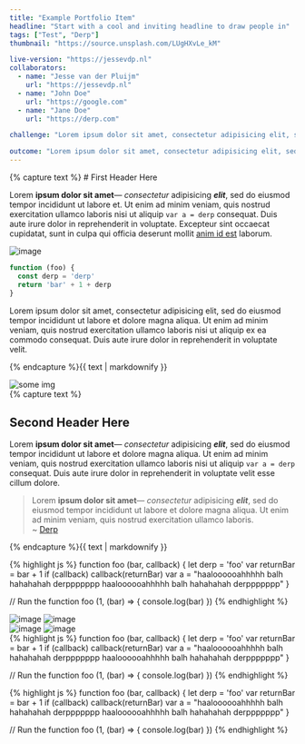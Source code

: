 ```yaml
---
title: "Example Portfolio Item"
headline: "Start with a cool and inviting headline to draw people in"
tags: ["Test", "Derp"]
thumbnail: "https://source.unsplash.com/LUgHXvLe_kM"

live-version: "https://jessevdp.nl"
collaborators:
  - name: "Jesse van der Pluijm"
    url: "https://jessevdp.nl"
  - name: "John Doe"
    url: "https://google.com"
  - name: "Jane Doe"
    url: "https://derp.com"

challenge: "Lorem ipsum dolor sit amet, consectetur adipisicing elit, sed do eiusmod tempor incididunt ut labore et dolore magna aliqua. Ut enim ad minim veniam, quis nostrud exercitation ullamco laboris nisi ut aliquip ex ea commodo consequat."

outcome: "Lorem ipsum dolor sit amet, consectetur adipisicing elit, sed do eiusmod tempor incididunt ut labore et dolore magna aliqua. Ut enim ad minim veniam, quis nostrud exercitation ullamco laboris nisi ut aliquip ex ea commodo consequat."
---
```


<section class="fade-in">{% capture text %}
# First Header Here

Lorem **ipsum dolor sit amet**— *consectetur* adipisicing ***elit***, sed do eiusmod tempor incididunt ut labore et. Ut enim ad minim veniam, quis nostrud exercitation ullamco laboris nisi ut aliquip `var a = derp` consequat. Duis aute irure dolor in reprehenderit in voluptate. Excepteur sint occaecat cupidatat, sunt in culpa qui officia deserunt mollit [anim id est](https://example.com) laborum.

![image](https://source.unsplash.com/random/1600x800)

```js
function (foo) {
  const derp = 'derp'
  return 'bar' + 1 + derp
}
```

Lorem ipsum dolor sit amet, consectetur adipisicing elit, sed do eiusmod tempor incididunt ut labore et dolore magna aliqua. Ut enim ad minim veniam, quis nostrud exercitation ullamco laboris nisi ut aliquip ex ea commodo consequat. Duis aute irure dolor in reprehenderit in voluptate velit.

{% endcapture %}{{ text | markdownify }}</section>

<img class="fade-in" src="https://source.unsplash.com/random/1600x800" alt="some img">

<section class="fade-in">{% capture text %}

# Second Header Here

Lorem **ipsum dolor sit amet**— *consectetur* adipisicing ***elit***, sed do eiusmod tempor incididunt ut labore et dolore magna aliqua. Ut enim ad minim veniam, quis nostrud exercitation ullamco laboris nisi ut aliquip `var a = derp` consequat. Duis aute irure dolor in reprehenderit in voluptate velit esse cillum dolore.

> Lorem **ipsum dolor sit amet**— *consectetur* adipisicing ***elit***, sed do eiusmod tempor incididunt ut labore et dolore magna aliqua. Ut enim ad minim veniam, quis nostrud exercitation ullamco laboris.  
~ [Derp](derp.com)

{% endcapture %}{{ text | markdownify }}</section>

<div class="fade-in">
{% highlight js %}
function foo (bar, callback) {
  let derp = 'foo'
  var returnBar = bar + 1
  if (callback) callback(returnBar)
  var a = "haaloooooahhhhh balh hahahahah derppppppp haaloooooahhhhh balh hahahahah derppppppp"
}

// Run the function
foo (1, (bar) => {
  console.log(bar)
})
{% endhighlight %}
</div>

<div class="two-up">
  <img class="fade-in" src="https://source.unsplash.com/8jqna7aA-vs" alt="image">
  <img class="fade-in" src="https://source.unsplash.com/collection/562095/800x1000" alt="image">
</div>

<div class="two-up">
  <img class="fade-in" src="https://source.unsplash.com/collection/235549" alt="image">
  <img class="fade-in" src="https://source.unsplash.com/collection/519119" alt="image">
</div>

<div class="two-up">
  <div class="fade-in">
{% highlight js %}
function foo (bar, callback) {
  let derp = 'foo'
  var returnBar = bar + 1
  if (callback) callback(returnBar)
  var a = "haaloooooahhhhh balh hahahahah derppppppp haaloooooahhhhh balh hahahahah derppppppp"
}

// Run the function
foo (1, (bar) => {
  console.log(bar)
})
{% endhighlight %}
  </div>
  <div class="fade-in">
{% highlight js %}
function foo (bar, callback) {
  let derp = 'foo'
  var returnBar = bar + 1
  if (callback) callback(returnBar)
  var a = "haaloooooahhhhh balh hahahahah derppppppp haaloooooahhhhh balh hahahahah derppppppp"
}

// Run the function
foo (1, (bar) => {
  console.log(bar)
})
{% endhighlight %}
  </div>
</div>
